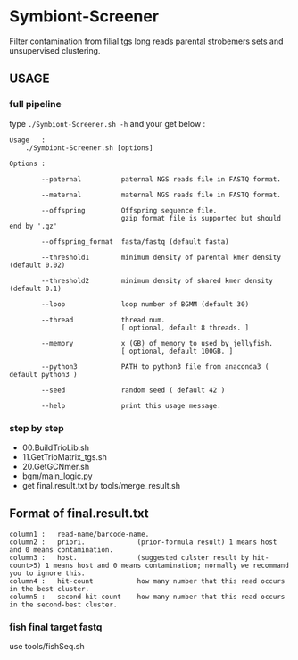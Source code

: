 # Symbiont-Screener
Filter contamination from filial tgs long reads parental strobemers sets and unsupervised clustering.


## USAGE

### full pipeline 

type ``` ./Symbiont-Screener.sh -h ``` and your get below :

```
Usage   :
    ./Symbiont-Screener.sh [options]

Options :

        --paternal          paternal NGS reads file in FASTQ format.

        --maternal          maternal NGS reads file in FASTQ format.

        --offspring         Offspring sequence file.
                            gzip format file is supported but should end by '.gz'

        --offspring_format  fasta/fastq (default fasta)

        --threshold1        minimum density of parental kmer density (default 0.02)

        --threshold2        minimum density of shared kmer density (default 0.1)

        --loop              loop number of BGMM (default 30)

        --thread            thread num.
                            [ optional, default 8 threads. ]

        --memory            x (GB) of memory to used by jellyfish.
                            [ optional, default 100GB. ]

        --python3           PATH to python3 file from anaconda3 ( default python3 )

        --seed              random seed ( default 42 )

        --help              print this usage message.
```

### step by step

* 00.BuildTrioLib.sh
* 11.GetTrioMatrix_tgs.sh
* 20.GetGCNmer.sh
* bgm/main_logic.py
* get final.result.txt by tools/merge_result.sh


## Format of final.result.txt

```
column1 :   read-name/barcode-name.
column2 :   priori.             (prior-formula result) 1 means host and 0 means contamination.
column3 :   host.               (suggested culster result by hit-count>5) 1 means host and 0 means contamination; normally we recommand you to ignore this.
column4 :   hit-count           how many number that this read occurs in the best cluster.
column5 :   second-hit-count    how many number that this read occurs in the second-best cluster.
```

### fish final target fastq

use tools/fishSeq.sh
